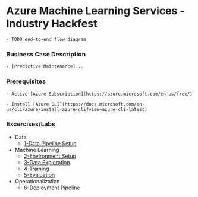 # Azure Machine Learning Services - Industry Hackfest

    - TODO end-to-end flow diagram

### Business Case Description

    - [Predictive Maintenance]...

### Prerequisites

    - Active [Azure Subscription](https://azure.microsoft.com/en-us/free/)

    - Install [Azure CLI](https://docs.microsoft.com/en-us/cli/azure/install-azure-cli?view=azure-cli-latest)

### Excercises/Labs

- Data
    - [1-Data Pipeline Setup](https://github.com/jomit/AMLWorkshop/blob/master/1-DataPipeline/README.md) 
- Machine Learning
    - [2-Environment Setup](https://github.com/jomit/AMLWorkshop/blob/master/2-EnvironmentSetup/README.md)
    - [3-Data Exploration](https://github.com/jomit/AMLWorkshop/blob/master/3-DataExploration/README.md)
    - [4-Training](https://github.com/jomit/AMLWorkshop/blob/master/4-Training/README.md)
    - [5-Evaluation](https://github.com/jomit/AMLWorkshop/blob/master/5-Evaluation/README.md)
- Operationalization
    - [6-Deployment Pipeline](https://github.com/jomit/AMLWorkshop/blob/master/6-DeploymentPipeline/README.md)

